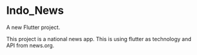# Indo_News

A new Flutter project.

This project is a national news app. This is using flutter as technology and API from news.org.

